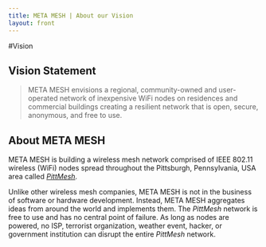 ```yaml
---
title: META MESH | About our Vision
layout: front
---
```

#Vision

## Vision Statement

> META MESH envisions a regional, community-owned and user-operated network of 
> inexpensive WiFi nodes on residences and commercial buildings creating a 
> resilient network that is open, secure, anonymous, and free to use.

## About META MESH

META MESH is building a wireless mesh network comprised of IEEE 802.11 wireless 
(WiFi) nodes spread throughout the Pittsburgh, Pennsylvania, USA area called 
[*PittMesh*](http://pittmesh.org).

<!--[INSERT VIDEO HERE]-->

Unlike other wireless mesh companies, META MESH is not in the business of 
software or hardware development. Instead, META MESH aggregates ideas from 
around the world and implements them. The *PittMesh* network is free to use and 
has no central point of failure. As long as nodes are powered, no ISP, 
terrorist organization, weather event, hacker, or government institution can 
disrupt the entire *PittMesh* network.
